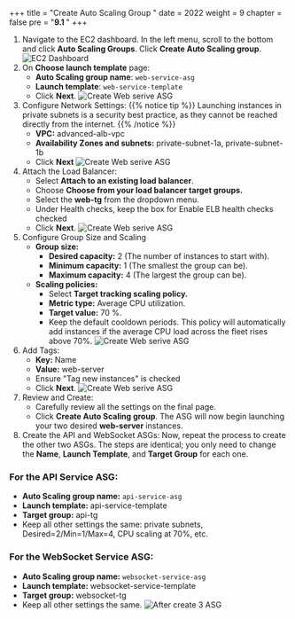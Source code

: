 +++
title = "Create Auto Scaling Group "
date = 2022
weight = 9
chapter = false
pre = "<b>9.1 </b>"
+++
1. Navigate to the EC2 dashboard. In the left menu, scroll to the bottom and click **Auto Scaling Groups**. Click **Create Auto Scaling group**.
![EC2 Dashboard](/images/9-ASG/9.1-CreateASG/01-EC2Dashboard.png)
2. On **Choose launch template** page:
   - **Auto Scaling group name**: `web-service-asg`
   - **Launch template**: `web-service-template`
   - Click **Next**.
![Create Web serive ASG](/images/9-ASG/9.1-CreateASG/02-CreateWebASG.png)
3. Configure Network Settings:
{{% notice tip %}}
Launching instances in private subnets is a security best practice, as they cannot be reached directly from the internet.
{{% /notice %}}
   - **VPC:** advanced-alb-vpc
   - **Availability Zones and subnets:** private-subnet-1a, private-subnet-1b
   - Click **Next**
![Create Web serive ASG](/images/9-ASG/9.1-CreateASG/03-NetworkingASG.png)
4. Attach the Load Balancer:
   - Select **Attach to an existing load balancer**.
   - Choose **Choose from your load balancer target groups.**
   - Select the **web-tg** from the dropdown menu.
   - Under Health checks, keep the box for Enable ELB health checks checked
   - Click **Next**.
![Create Web serive ASG](/images/9-ASG/9.1-CreateASG/04-LoadBalacingASG.png)
5. Configure Group Size and Scaling
   - **Group size:**    
     - **Desired capacity:** 2 (The number of instances to start with).
     - **Minimum capacity:** 1 (The smallest the group can be).
     - **Maximum capacity:** 4 (The largest the group can be).
   - **Scaling policies:**
     - Select **Target tracking scaling policy.**
     - **Metric type:** Average CPU utilization.
     - **Target value:** 70 %.
     - Keep the default cooldown periods. This policy will automatically add instances if the average CPU load across the fleet rises above 70%.
![Create Web serive ASG](/images/9-ASG/9.1-CreateASG/05-ScalingPolicy.png)
6.  Add Tags:
       - **Key:** Name
       - **Value:** web-server
       - Ensure "Tag new instances" is checked
       - Click **Next**.
![Create Web serive ASG](/images/9-ASG/9.1-CreateASG/06-Tags.png)
7. Review and Create:
      - Carefully review all the settings on the final page.
      - Click **Create Auto Scaling group**. The ASG will now begin launching your two desired **web-server** instances.
8. Create the API and WebSocket ASGs:
Now, repeat the process to create the other two ASGs. The steps are identical; you only need to change the **Name**, **Launch Template**, and **Target Group** for each one.
### For the API Service ASG:
   - **Auto Scaling group name:** `api-service-asg`
   - **Launch template:** api-service-template
   - **Target group:** api-tg
   - Keep all other settings the same: private subnets, Desired=2/Min=1/Max=4, CPU scaling at 70%, etc.

### For the WebSocket Service ASG:
   - **Auto Scaling group name:** `websocket-service-asg`
   - **Launch template:** websocket-service-template
   - **Target group:** websocket-tg
   - Keep all other settings the same.
![After create 3 ASG](/images/9-ASG/9.1-CreateASG/07-ResultASG.png)